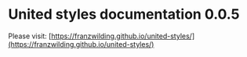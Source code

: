 # United styles documentation 0.0.5

Please visit: [https://franzwilding.github.io/united-styles/](https://franzwilding.github.io/united-styles/)
